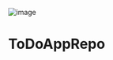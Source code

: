 ![image](https://github.com/ankit1296/ToDoAppRepo/assets/35495115/4e3d3dcc-62c1-484e-b9b0-520bca0a4ce4)


# ToDoAppRepo
